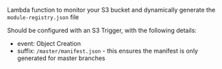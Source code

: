 Lambda function to monitor your S3 bucket and dynamically generate the `module-registry.json` file

Should be configured with an S3 Trigger, with the following details:

- event: Object Creation
- suffix: `/master/manifest.json` - this ensures the manifest is only generated for master branches
